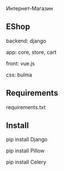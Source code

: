 Интернет-Магазин

<h2>EShop</h2>
<p>backend: django</p>
<p>app: core, store, cart</p>
<p>front: vue.js</p>
<p>css: bulma</p>

<h2>Requirements</h2>
<p>requirements.txt</p>

<h2>Install</h2>
<p>pip install Django</p>
<p>pip install Pillow</p>
<p>pip install Celery</p>


